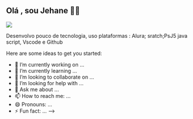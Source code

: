 ## Olá , sou  **Jehane**  👩‍🦱

![](https://media.tenor.com/HJ2Ugdvrd-sAAAAM/setembro-arvore.gif
)

Desenvolvo pouco de tecnologia, uso plataformas : Alura; sratch;PsJ5 java script, Vscode e Github

Here are some ideas to get you started:

- 🔭 I’m currently working on ...
- 🌱 I’m currently learning ...
- 👯 I’m looking to collaborate on ...
- 🤔 I’m looking for help with ...
- 💬 Ask me about ...
- 📫 How to reach me: ...
- 😄 Pronouns: ...
- ⚡ Fun fact: ...
-->
